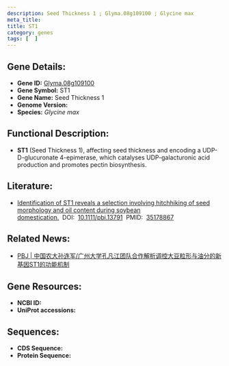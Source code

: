 ```yaml
---
description: Seed Thickness 1 ; Glyma.08g109100 ; Glycine max
meta_title:
title: ST1
category: genes
tags: [  ]
---
```


## Gene Details:
- **Gene ID:**	[Glyma.08g109100](https://www.maizegdb.org/gene_center/gene/Glyma.08g109100)
- **Gene Symbol:** ST1
- **Gene Name:** Seed Thickness 1
- **Genome Version:** []()
- **Species:** *Glycine max*

## Functional Description:
   - **ST1** (Seed Thickness 1), affecting seed thickness and encoding a UDP-D-glucuronate 4-epimerase, which catalyses UDP-galacturonic acid production and promotes pectin biosynthesis.

## Literature:
   - [Identification of ST1 reveals a selection involving hitchhiking of seed morphology and oil content during soybean domestication.]( https://onlinelibrary.wiley.com/doi/10.1111/pbi.13791)&nbsp;&nbsp;DOI:&nbsp;&nbsp;[10.1111/pbi.13791](https://onlinelibrary.wiley.com/doi/10.1111/pbi.13791)&nbsp;&nbsp;PMID:&nbsp;&nbsp;[35178867](https://pubmed.ncbi.nlm.nih.gov/35178867/)

## Related News:
   - [PBJ | 中国农大孙连军/广州大学孔凡江团队合作解析调控大豆粒形与油分的新基因ST1的功能机制](https://mp.weixin.qq.com/s?__biz=Mzg3MDEwNDEyMg==&mid=2247525667&idx=2&sn=a9ce49ac176a73e9f63997925ab851a4&chksm=ce90c876f9e74160f3133970f4b8c99d35fc7451b9595e0d48c8864ab7be9ef73167cb2e0ca0&scene=27#wechat_redirect)

## Gene Resources:
- **NCBI ID:** [](https://www.ncbi.nlm.nih.gov/gene/?term=)
- **UniProt accessions:** [](https://www.uniprot.org/uniprotkb//entry)

## Sequences:
- **CDS Sequence:**
- **Protein Sequence:**

